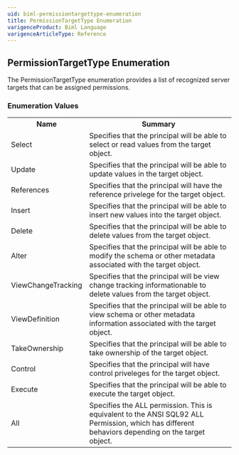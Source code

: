 ```yaml
---
uid: biml-permissiontargettype-enumeration
title: PermissionTargetType Enumeration
varigenceProduct: Biml Language
varigenceArticleType: Reference
---
```


## PermissionTargetType Enumeration<div class="LanguageSummary"><div class ="SummaryItem">The PermissionTargetType enumeration provides a list of recognized server targets that can be assigned permissions.</div></div><div class="EnumValueGroup">### Enumeration Values<table id="EnumValue" class="MemberList"><tbody><tr><th class="MemberNameColumnHeader">Name</th><th class="MemberSummaryColumnHeader">Summary</th></tr><tr class="cd0"><td class="MemberName">Select</td><td class="MemberSummary"><div class ="SummaryItem">Specifies that the principal will be able to select or read values from the target object.</div></td></tr><tr class="cd1"><td class="MemberName">Update</td><td class="MemberSummary"><div class ="SummaryItem">Specifies that the principal will be able to update values in the target object.</div></td></tr><tr class="cd0"><td class="MemberName">References</td><td class="MemberSummary"><div class ="SummaryItem">Specifies that the principal will have the reference privelege for the target object.</div></td></tr><tr class="cd1"><td class="MemberName">Insert</td><td class="MemberSummary"><div class ="SummaryItem">Specifies that the principal will be able to insert new values into the target object.</div></td></tr><tr class="cd0"><td class="MemberName">Delete</td><td class="MemberSummary"><div class ="SummaryItem">Specifies that the principal will be able to delete values from the target object.</div></td></tr><tr class="cd1"><td class="MemberName">Alter</td><td class="MemberSummary"><div class ="SummaryItem">Specifies that the principal will be able to modify the schema or other metadata associated with the target object.</div></td></tr><tr class="cd0"><td class="MemberName">ViewChangeTracking</td><td class="MemberSummary"><div class ="SummaryItem">Specifies that the principal will be view change tracking informationable to delete values from the target object.</div></td></tr><tr class="cd1"><td class="MemberName">ViewDefinition</td><td class="MemberSummary"><div class ="SummaryItem">Specifies that the principal will be able to view schema or other metadata information associated with the target object.</div></td></tr><tr class="cd0"><td class="MemberName">TakeOwnership</td><td class="MemberSummary"><div class ="SummaryItem">Specifies that the principal will be able to take ownership of the target object.</div></td></tr><tr class="cd1"><td class="MemberName">Control</td><td class="MemberSummary"><div class ="SummaryItem">Specifies that the principal will have control priveleges for the target object.</div></td></tr><tr class="cd0"><td class="MemberName">Execute</td><td class="MemberSummary"><div class ="SummaryItem">Specifies that the principal will be able to execute the target object.</div></td></tr><tr class="cd1"><td class="MemberName">All</td><td class="MemberSummary"><div class ="SummaryItem">Specifies the ALL permission.  This is equivalent to the ANSI SQL92 ALL Permission, which has different behaviors depending on the target object.</div></td></tr></tbody></table></div>